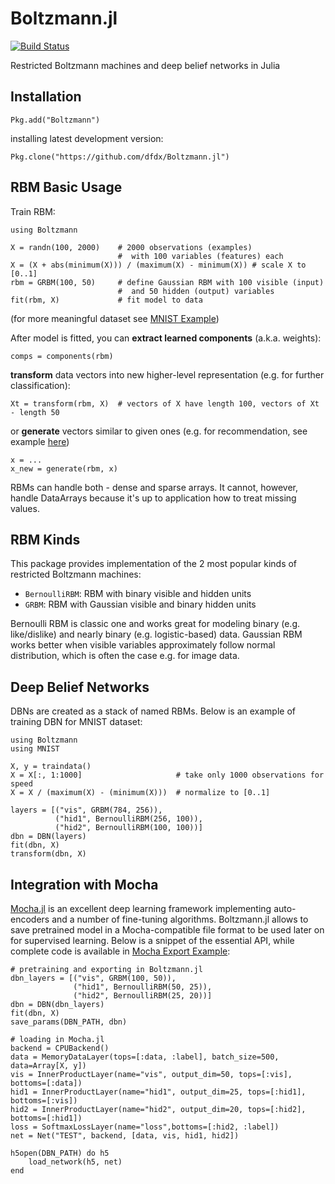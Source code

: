 
Boltzmann.jl
============

[![Build Status](https://travis-ci.org/dfdx/Boltzmann.jl.svg)](https://travis-ci.org/dfdx/Boltzmann.jl)

Restricted Boltzmann machines and deep belief networks in Julia

Installation
------------

    Pkg.add("Boltzmann")

installing latest development version: 

    Pkg.clone("https://github.com/dfdx/Boltzmann.jl")


RBM Basic Usage
---------------

Train RBM:

    using Boltzmann

    X = randn(100, 2000)    # 2000 observations (examples) 
                            #  with 100 variables (features) each
    X = (X + abs(minimum(X))) / (maximum(X) - minimum(X)) # scale X to [0..1]
    rbm = GRBM(100, 50)     # define Gaussian RBM with 100 visible (input) 
                            #  and 50 hidden (output) variables
    fit(rbm, X)             # fit model to data 

(for more meaningful dataset see [MNIST Example](https://github.com/dfdx/Boltzmann.jl/blob/master/examples/mnistexample.jl))

After model is fitted, you can **extract learned components** (a.k.a. weights): 

    comps = components(rbm)
    
**transform** data vectors into new higher-level representation (e.g. for further classification): 

    Xt = transform(rbm, X)  # vectors of X have length 100, vectors of Xt - length 50

or **generate** vectors similar to given ones (e.g. for recommendation, see example [here](https://github.com/dfdx/lastfm-rbm))

    x = ... 
    x_new = generate(rbm, x)

RBMs can handle both - dense and sparse arrays. It cannot, however, handle DataArrays because it's up to application how to treat missing values.


RBM Kinds
---------

This package provides implementation of the 2 most popular kinds of restricted Boltzmann machines: 

 - `BernoulliRBM`: RBM with binary visible and hidden units
 - `GRBM`: RBM with Gaussian visible and binary hidden units

Bernoulli RBM is classic one and works great for modeling binary (e.g. like/dislike) and nearly binary (e.g. logistic-based) data. Gaussian RBM works better when visible variables approximately follow normal distribution, which is often the case e.g. for image data. 


Deep Belief Networks
--------------------

DBNs are created as a stack of named RBMs. Below is an example of training DBN for MNIST dataset:

    using Boltzmann
    using MNIST

    X, y = traindata()
    X = X[:, 1:1000]                     # take only 1000 observations for speed
    X = X / (maximum(X) - (minimum(X)))  # normalize to [0..1]

    layers = [("vis", GRBM(784, 256)),
              ("hid1", BernoulliRBM(256, 100)),
              ("hid2", BernoulliRBM(100, 100))]
    dbn = DBN(layers)
    fit(dbn, X)
    transform(dbn, X)


Integration with Mocha
----------------------

[Mocha.jl](https://github.com/pluskid/Mocha.jl) is an excellent deep learning framework implementing auto-encoders and a number of fine-tuning algorithms. Boltzmann.jl allows to save pretrained model in a Mocha-compatible file format to be used later on for supervised learning. Below is a snippet of the essential API, while complete code is available in [Mocha Export Example](https://github.com/dfdx/Boltzmann.jl/blob/master/examples/mocha_export_example.jl):

    # pretraining and exporting in Boltzmann.jl
    dbn_layers = [("vis", GRBM(100, 50)),
                  ("hid1", BernoulliRBM(50, 25)),
                  ("hid2", BernoulliRBM(25, 20))]
    dbn = DBN(dbn_layers)
    fit(dbn, X)
    save_params(DBN_PATH, dbn)

    # loading in Mocha.jl
    backend = CPUBackend()
    data = MemoryDataLayer(tops=[:data, :label], batch_size=500, data=Array[X, y])
    vis = InnerProductLayer(name="vis", output_dim=50, tops=[:vis], bottoms=[:data])
    hid1 = InnerProductLayer(name="hid1", output_dim=25, tops=[:hid1], bottoms=[:vis])
    hid2 = InnerProductLayer(name="hid2", output_dim=20, tops=[:hid2], bottoms=[:hid1])
    loss = SoftmaxLossLayer(name="loss",bottoms=[:hid2, :label])
    net = Net("TEST", backend, [data, vis, hid1, hid2])

    h5open(DBN_PATH) do h5
        load_network(h5, net)
    end



